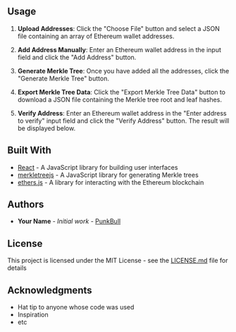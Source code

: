 ## Usage

1. **Upload Addresses**: Click the "Choose File" button and select a JSON file containing an array of Ethereum wallet addresses.

2. **Add Address Manually**: Enter an Ethereum wallet address in the input field and click the "Add Address" button.

3. **Generate Merkle Tree**: Once you have added all the addresses, click the "Generate Merkle Tree" button.

4. **Export Merkle Tree Data**: Click the "Export Merkle Tree Data" button to download a JSON file containing the Merkle tree root and leaf hashes.

5. **Verify Address**: Enter an Ethereum wallet address in the "Enter address to verify" input field and click the "Verify Address" button. The result will be displayed below.

## Built With

- [React](https://reactjs.org/) - A JavaScript library for building user interfaces
- [merkletreejs](https://github.com/miguelmota/merkletreejs) - A JavaScript library for generating Merkle trees
- [ethers.js](https://docs.ethers.io/v5/) - A library for interacting with the Ethereum blockchain

## Authors

* **Your Name** - *Initial work* - [PunkBull](https://github.com/thePunkBull)

## License

This project is licensed under the MIT License - see the [LICENSE.md](LICENSE.md) file for details

## Acknowledgments

* Hat tip to anyone whose code was used
* Inspiration
* etc
